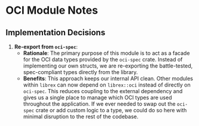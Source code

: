 # OCI Module Notes

## Implementation Decisions

1.  **Re-export from `oci-spec`**:
    - **Rationale**: The primary purpose of this module is to act as a facade for the OCI data types provided by the `oci-spec` crate. Instead of implementing our own structs, we are re-exporting the battle-tested, spec-compliant types directly from the library.
    - **Benefits**: This approach keeps our internal API clean. Other modules within `librex` can now depend on `librex::oci` instead of directly on `oci-spec`. This reduces coupling to the external dependency and gives us a single place to manage which OCI types are used throughout the application. If we ever needed to swap out the `oci-spec` crate or add custom logic to a type, we could do so here with minimal disruption to the rest of the codebase.
